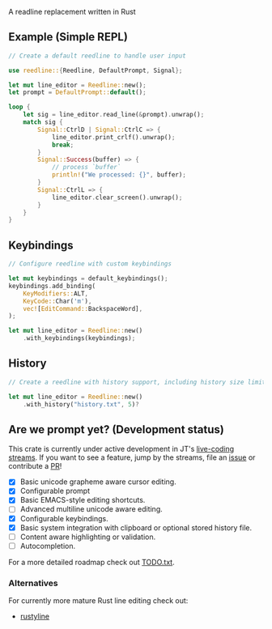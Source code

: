 
A readline replacement written in Rust

## Example (Simple REPL)

```rust
// Create a default reedline to handle user input

use reedline::{Reedline, DefaultPrompt, Signal};

let mut line_editor = Reedline::new();
let prompt = DefaultPrompt::default();

loop {
    let sig = line_editor.read_line(&prompt).unwrap();
    match sig {
        Signal::CtrlD | Signal::CtrlC => {
            line_editor.print_crlf().unwrap();
            break;
        }
        Signal::Success(buffer) => {
            // process `buffer`
            println!("We processed: {}", buffer);
        }
        Signal::CtrlL => {
            line_editor.clear_screen().unwrap();
        }
    }
}

```
## Keybindings

```rust
// Configure reedline with custom keybindings

let mut keybindings = default_keybindings();
keybindings.add_binding(
    KeyModifiers::ALT,
    KeyCode::Char('m'),
    vec![EditCommand::BackspaceWord],
);

let mut line_editor = Reedline::new()
    .with_keybindings(keybindings);

```

## History

```rust
// Create a reedline with history support, including history size limits

let mut line_editor = Reedline::new()
    .with_history("history.txt", 5)?

```

## Are we prompt yet? (Development status)

This crate is currently under active development in JT's [live-coding streams](https://www.twitch.tv/jntrnr).
If you want to see a feature, jump by the streams, file an [issue](https://github.com/jonathandturner/reedline/issues) or contribute a [PR](https://github.com/jonathandturner/reedline/pulls)!

- [x] Basic unicode grapheme aware cursor editing.
- [x] Configurable prompt
- [x] Basic EMACS-style editing shortcuts.
- [ ] Advanced multiline unicode aware editing.
- [x] Configurable keybindings.
- [x] Basic system integration with clipboard or optional stored history file.
- [ ] Content aware highlighting or validation.
- [ ] Autocompletion.

For a more detailed roadmap check out [TODO.txt](https://github.com/jonathandturner/reedline/blob/main/TODO.txt).

### Alternatives

For currently more mature Rust line editing check out:

- [rustyline](https://crates.io/crates/rustyline)
